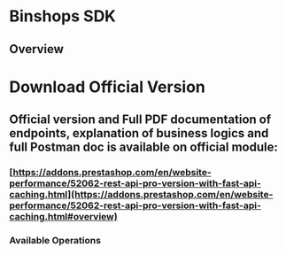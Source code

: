 # Binshops SDK

## Overview

# **Download Official Version**

## **Official version and Full PDF documentation of endpoints, explanation of business logics and full Postman doc is available on official module:**

### [https://addons.prestashop.com/en/website-performance/52062-rest-api-pro-version-with-fast-api-caching.html](https://addons.prestashop.com/en/website-performance/52062-rest-api-pro-version-with-fast-api-caching.html#overview)

### Available Operations

